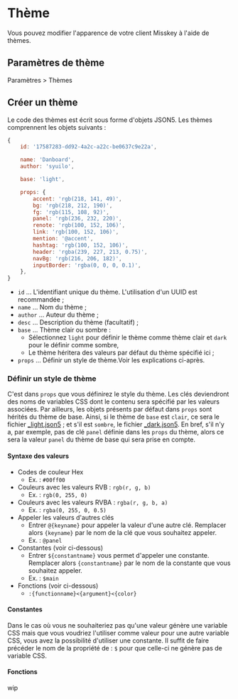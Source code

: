 # Thème

Vous pouvez modifier l'apparence de votre client Misskey à l'aide de thèmes.

## Paramètres de thème

Paramètres > Thèmes

## Créer un thème

Le code des thèmes est écrit sous forme d'objets JSON5. Les thèmes comprennent les objets suivants :

```js
{
    id: '17587283-dd92-4a2c-a22c-be0637c9e22a',

    name: 'Danboard',
    author: 'syuilo',

    base: 'light',

    props: {
        accent: 'rgb(218, 141, 49)',
        bg: 'rgb(218, 212, 190)',
        fg: 'rgb(115, 108, 92)',
        panel: 'rgb(236, 232, 220)',
        renote: 'rgb(100, 152, 106)',
        link: 'rgb(100, 152, 106)',
        mention: '@accent',
        hashtag: 'rgb(100, 152, 106)',
        header: 'rgba(239, 227, 213, 0.75)',
        navBg: 'rgb(216, 206, 182)',
        inputBorder: 'rgba(0, 0, 0, 0.1)',
    },
}

```

- `id` ... L'identifiant unique du thème. L'utilisation d'un UUID est recommandée ;
- `name` ... Nom du thème ;
- `author` ... Auteur du thème ;
- `desc` ... Description du thème (facultatif) ;
- `base` ... Thème clair ou sombre :
  - Sélectionnez `light` pour définir le thème comme thème clair et `dark` pour le définir comme sombre,
  - Le thème héritera des valeurs par défaut du thème spécifié ici ;
- `props` ... Définir un style de thème.Voir les explications ci-après.

### Définir un style de thème

C'est dans `props` que vous définirez le style du thème. Les clés deviendront des noms de variables CSS dont le contenu sera spécifié par les valeurs associées. Par ailleurs, les objets présents par défaut dans `props` sont hérités du thème de base. Ainsi, si le thème de `base` est `clair`, ce sera le fichier [\_light.json5](https://github.com/misskey-dev/misskey/blob/develop/src/client/themes/_light.json5) ; et s'il est `sombre`, le fichier [\_dark.json5](https://github.com/misskey-dev/misskey/blob/develop/src/client/themes/_dark.json5). En bref, s'il n'y a, par exemple, pas de clé `panel` définie dans les `props` du thème, alors ce sera la valeur `panel` du thème de base qui sera prise en compte.

#### Syntaxe des valeurs

- Codes de couleur Hex
  - Ex. : `#00ff00`
- Couleurs avec les valeurs RVB : `rgb(r, g, b)`
  - Ex. : `rgb(0, 255, 0)`
- Couleurs avec les valeurs RVBA : `rgba(r, g, b, a)`
  - Ex. : `rgba(0, 255, 0, 0.5)`
- Appeler les valeurs d'autres clés
  - Entrer `@{keyname}` pour appeler la valeur d'une autre clé. Remplacer alors `{keyname}` par le nom de la clé que vous souhaitez appeler.
  - Ex. : `@panel`
- Constantes (voir ci-dessous)
  - Entrer `${constantname}` vous permet d'appeler une constante. Remplacer alors `{constantname}` par le nom de la constante que vous souhaitez appeler.
  - Ex. : `$main`
- Fonctions (voir ci-dessous)
  - `:{functionname}<{argument}<{color}`

#### Constantes

Dans le cas où vous ne souhaiteriez pas qu'une valeur génère une variable CSS mais que vous voudriez l'utiliser comme valeur pour une autre variable CSS, vous avez la possibilité d'utiliser une constante. Il suffit de faire précéder le nom de la propriété de : `$` pour que celle-ci ne génère pas de variable CSS.

#### Fonctions

wip
